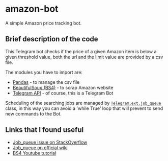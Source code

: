 # amazon-bot
A simple Amazon price tracking bot.

## Brief description of the code
This Telegram bot checks if the price of a given Amazon item is below a given threshold value, both the url and the limit value are provided by a csv file.

The modules you have to import are:
* [Pandas](https://pandas.pydata.org/) - to manage the csv file
* [BeautifulSoup (BS4)](https://www.crummy.com/software/BeautifulSoup/bs4/doc/) - to scrap Amazon website
* [Telegram API](https://python-telegram-bot.org/) - of course, this is a Telegram Bot

Scheduling of the searching jobs are managed by [`Telegram.ext.job_queue`](https://python-telegram-bot.readthedocs.io/en/stable/telegram.ext.jobqueue.html) class, in this way you can avoid a 'while True' loop that will prevent to send new commands to the Bot.

## Links that I found useful
* [Job_queue issue on StackOverflow](https://stackoverflow.com/questions/52556939/how-to-use-jobqueue-in-python-telegram-bot)
* [Job_queue on official wiki](https://github.com/python-telegram-bot/python-telegram-bot/wiki/Extensions-%E2%80%93-JobQueue)
* [BS4 Youtube tutorial](https://www.youtube.com/watch?v=dQw4w9WgXcQ)

